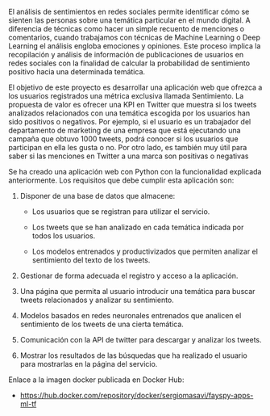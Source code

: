
El análisis de sentimientos en redes sociales permite identificar cómo se sienten las personas sobre una temática particular en el mundo digital. A diferencia de técnicas como hacer un simple recuento de menciones o comentarios, cuando trabajamos con técnicas de Machine Learning o Deep Learning el análisis engloba emociones y opiniones. 
Este proceso implica la recopilación y análisis de información de publicaciones de usuarios en redes sociales con la finalidad de calcular la probabilidad de sentimiento positivo hacia una determinada temática.

El objetivo de este proyecto es desarrollar una aplicación web que ofrezca a los usuarios registrados una métrica exclusiva llamada Sentimiento. La propuesta de valor es ofrecer una KPI en Twitter que muestra si los tweets analizados relacionados con una temática escogida por los usuarios han sido positivos o negativos. Por ejemplo, si el usuario es un trabajador del departamento de marketing de una empresa que está ejecutando una campaña que obtuvo 1000 tweets, podrá conocer si los usuarios que participan en ella les gusta o no. Por otro lado, es también muy útil para saber si las menciones en Twitter a una marca son positivas o negativas

Se ha creado una aplicación web con Python con la funcionalidad explicada anteriormente. Los requisitos que debe cumplir esta aplicación son:
1.	Disponer de una base de datos que almacene:
    - Los usuarios que se registran para utilizar el servicio.

    - Los tweets que se han analizado en cada temática indicada por todos los usuarios.

    - Los modelos entrenados y productivizados que permiten analizar el sentimiento del texto de los tweets.

2.	 Gestionar de forma adecuada el registro y acceso a la aplicación.

3.	Una página que permita al usuario introducir una temática para buscar tweets relacionados y analizar su sentimiento.

4.	Modelos basados en redes neuronales entrenados que analicen el sentimiento de los tweets de una cierta temática.

5.	Comunicación con la API de twitter para descargar y analizar los tweets.

6.	Mostrar los resultados de las búsquedas que ha realizado el usuario para mostrarlas en la página del servicio.

Enlace a la imagen docker publicada en Docker Hub:
- https://hub.docker.com/repository/docker/sergiomasavi/fayspy-apps-ml-tf
